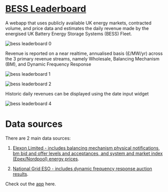 # [BESS Leaderboard](https://bess-revenue-leaderboard.streamlit.app/)
A webapp that uses publicly available UK energy markets, contracted volume, and price data and estimates the daily revenue made by the energised UK Battery Energy Storage Systems (BESS) Fleet.<br>

<p align="left">
  <img src="https://user-images.githubusercontent.com/60239161/234632827-e5024c7b-1449-4338-8111-647f81c20f91.png" alt="bess leaderboard 0">
</p>

Revenue is reported on a near realtime, annualised basis (£/MW/yr) across the 3 primary revenue streams, namely Wholesale, Balancing Mechanism (BM), and Dynamic Frequency Response<br>

<p align="left">
  <img src="https://user-images.githubusercontent.com/60239161/234806816-47612f9a-3424-460a-89a0-434549c15d99.png" alt="bess leaderboard 1">
</p>

<p align="left">
  <img src="https://user-images.githubusercontent.com/60239161/234807295-7fc4b0a3-6ee8-41c9-b7d9-e396e477faa8.png" alt="bess leaderboard 2">
</p>

Historic daily revenues can be displayed using the date input widget<br>

<p align="left">
  <img src="https://user-images.githubusercontent.com/60239161/234807718-e9473319-73be-4d2b-b62d-0c59c5ce43e5.png" alt="bess leaderboard 4">
</p>

# Data sources
There are 2 main data sources:

1. [Elexon Limited - includes balancing mechanism physical notifications, bm bid and offer levels and acceptances, and system and market index (Epex/Nordpool) energy prices](https://bmrs.elexon.co.uk/api-documentation).

2. [National Grid ESO - includes dynamic frequency response auction results](https://data.nationalgrideso.com/data-groups/ancillary-services).

Check out the [app](https://bess-revenue-leaderboard.streamlit.app/) here.
